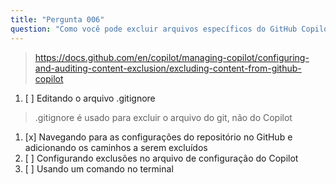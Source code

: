 ```yaml
---
title: "Pergunta 006"
question: "Como você pode excluir arquivos específicos do GitHub Copilot?"
---
```



> https://docs.github.com/en/copilot/managing-copilot/configuring-and-auditing-content-exclusion/excluding-content-from-github-copilot
1. [ ] Editando o arquivo .gitignore  
> .gitignore é usado para excluir o arquivo do git, não do Copilot  
1. [x] Navegando para as configurações do repositório no GitHub e adicionando os caminhos a serem excluídos  
1. [ ] Configurando exclusões no arquivo de configuração do Copilot  
1. [ ] Usando um comando no terminal  
